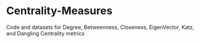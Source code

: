 # Centrality-Measures
Code and datasets for Degree, Betweenness, Closeness, EigenVector, Katz, and Dangling Centrality metrics
